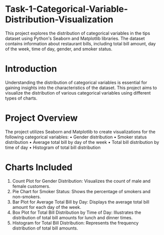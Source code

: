 # Task-1-Categorical-Variable-Distribution-Visualization
This project explores the distribution of categorical variables in the tips dataset using Python's Seaborn and Matplotlib libraries. The dataset contains information about restaurant bills, including total bill amount, day of the week, time of day, gender, and smoker status.

# Introduction
Understanding the distribution of categorical variables is essential for gaining insights into the characteristics of the dataset. This project aims to visualize the distribution of various categorical variables using different types of charts.
# Project Overview

The project utilizes Seaborn and Matplotlib to create visualizations for the following categorical variables:
•	Gender distribution
•	Smoker status distribution
•	Average total bill by day of the week
•	Total bill distribution by time of day
•	Histogram of total bill distribution

# Charts Included
1.	Count Plot for Gender Distribution: Visualizes the count of male and female customers.
2.	Pie Chart for Smoker Status: Shows the percentage of smokers and non-smokers.
3.	Bar Plot for Average Total Bill by Day: Displays the average total bill amount for each day of the week.
4.	Box Plot for Total Bill Distribution by Time of Day: Illustrates the distribution of total bill amounts for lunch and dinner times.
5.	Histogram for Total Bill Distribution: Represents the frequency distribution of total bill amounts.



